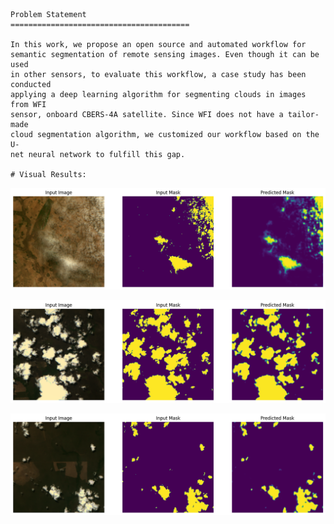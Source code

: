 
    Problem Statement
    ========================================

    In this work, we propose an open source and automated workflow for
    semantic segmentation of remote sensing images. Even though it can be used
    in other sensors, to evaluate this workflow, a case study has been conducted
    applying a deep learning algorithm for segmenting clouds in images from WFI
    sensor, onboard CBERS-4A satellite. Since WFI does not have a tailor-made
    cloud segmentation algorithm, we customized our workflow based on the U-
    net neural network to fulfill this gap.

    # Visual Results:

![Test output 1](assets/output_1.png)

![Test output 2](assets/output_2.png)

![Test output 3](assets/output_3.png)



